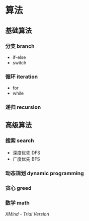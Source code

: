 # 算法

## 基础算法

### 分支 branch

- if-else
- switch

### 循环 iteration

- for
- while

### 递归 recursion

## 高级算法

### 搜索 search

- 深度优先 DFS
- 广度优先 BFS

### 动态规划 dynamic programming

### 贪心 greed

### 数学 math

*XMind - Trial Version*